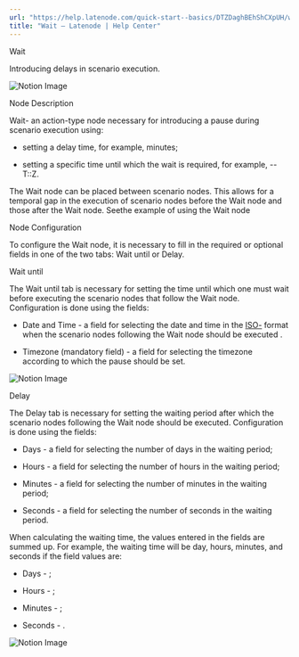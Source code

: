 ```yaml
---
url: "https://help.latenode.com/quick-start--basics/DTZDaghBEhShCXpUH/wait/kEYxeVTBEAcZSuyu"
title: "Wait – Latenode | Help Center"
---
```


 Wait

Introducing delays in scenario execution.



![Notion Image](https://www.notion.so/image/https%A%F%Fprod-files-secure.s.us-west-.amazonaws.com%Ffbefde--fff--dca%Fedba--ea-bf-ccdccfaa%FUntitled.png?table=block&id=d-a--ab-ced&cache=v)

 Node Description

Wait\- an action-type node necessary for introducing a pause during scenario execution using:

- setting a delay time, for example,  minutes;

- setting a specific time until which the wait is required, for example, --T::Z.



The Wait node can be placed between scenario nodes. This allows for a temporal gap in the execution of scenario nodes before the Wait node and those after the Wait node.
Seethe example of using the Wait node

 Node Configuration

To configure the Wait node, it is necessary to fill in the required or optional fields in one of the two tabs: Wait until or Delay.

 Wait until

The Wait until tab is necessary for setting the time until which one must wait before executing the scenario nodes that follow the Wait node. Configuration is done using the fields:

- Date and Time \- a field for selecting the date and time in the [ISO-](https://en.wikipedia.org/wiki/ISO_) format when the scenario nodes following the Wait node should be executed .

- Timezone (mandatory field) - a field for selecting the timezone according to which the pause should be set.

![Notion Image](https://www.notion.so/image/https%A%F%Fprod-files-secure.s.us-west-.amazonaws.com%Ffbefde--fff--dca%Ffb-c-c-abf-ebdefc%FUntitled.png?table=block&id=d-a--bc-ebdda&cache=v)

 Delay

The Delay tab is necessary for setting the waiting period after which the scenario nodes following the Wait node should be executed. Configuration is done using the fields:

- Days \- a field for selecting the number of days in the waiting period;

- Hours \- a field for selecting the number of hours in the waiting period;

- Minutes \- a field for selecting the number of minutes in the waiting period;

- Seconds \- a field for selecting the number of seconds in the waiting period.

When calculating the waiting time, the values entered in the fields are summed up. For example, the waiting time will be  day,  hours,  minutes, and  seconds if the field values are:

- Days \- ;

- Hours \- ;

- Minutes \- ;

- Seconds \- .

![Notion Image](https://www.notion.so/image/https%A%F%Fprod-files-secure.s.us-west-.amazonaws.com%Ffbefde--fff--dca%Fdf-da-bc-e-efebce%FUntitled.png?table=block&id=d-a---eef&cache=v)